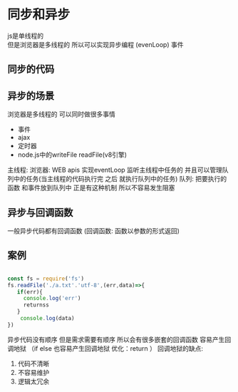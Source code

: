 # 同步和异步 

js是单线程的  
但是浏览器是多线程的 
所以可以实现异步编程
(evenLoop)  事件

## 同步的代码

## 异步的场景

浏览器是多线程的  可以同时做很多事情

* 事件 
* ajax 
* 定时器
* node.js中的writeFile  readFile(v8引擎)

主线程:
浏览器: WEB apis 实现eventLoop 监听主线程中任务的 并且可以管理队列中的任务(当主线程的代码执行完 之后  就执行队列中的任务)
队列: 把要执行的函数 和事件放到队列中
正是有这种机制  所以不容易发生阻塞

## 异步与回调函数

一般异步代码都有回调函数 (回调函数: 函数以参数的形式返回)

## 案例

```js

const fs = require('fs')
fs.readFile('./a.txt'.'utf-8',(err,data)=>{
   if(err){
     console.log('err')
     returnss
   }
    console.log(data)
})

```

异步代码没有顺序  但是需求需要有顺序  所以会有很多嵌套的回调函数
容易产生回调地狱
（if else 也容易产生回调地狱  优化：return ）
回调地狱的缺点:

1. 代码不清晰
2. 不容易维护
3. 逻辑太冗余
